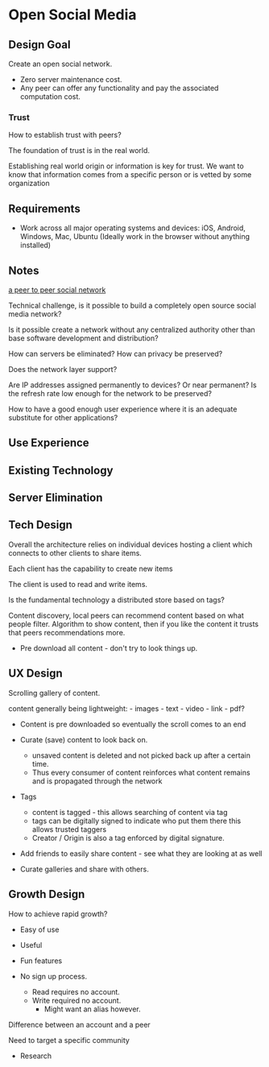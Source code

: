 # Open Social Media

## Design Goal

Create an open social network.

- Zero server maintenance cost.
- Any peer can offer any functionality and pay the associated computation cost.

### Trust

How to establish trust with peers?

The foundation of trust is in the real world.

Establishing real world origin or information is key for trust. We want to know that information comes from a specific person or is vetted by some organization


## Requirements

- Work across all major operating systems and devices: iOS, Android, Windows, Mac, Ubuntu (Ideally work in the browser without anything installed)


## Notes

[a peer to peer social network](./a-peer-to-peer-social-network.md)

Technical challenge, is it possible to build a completely open source social media network?

Is it possible create a network without any centralized authority other than base software development and distribution?

How can servers be eliminated? How can privacy be preserved?

Does the network layer support?

Are IP addresses assigned permanently to devices? Or near permanent? Is the refresh rate low enough for the network to be preserved?

How to have a good enough user experience where it is an adequate substitute for other applications?

## Use Experience

## Existing Technology

## Server Elimination


## Tech Design

Overall the architecture relies on individual devices hosting a client which connects to other clients to share items.

Each client has the capability to create new items 

The client is used to read and write items.


Is the fundamental technology a distributed store based on tags?

Content discovery, local peers can recommend content based on what people filter. Algorithm to show content, then if you like the content it trusts that peers recommendations more.

- Pre download all content - don't try to look things up.

## UX Design

Scrolling gallery of content.

content generally being lightweight:
    - images
    - text
    - video
    - link
    - pdf?


- Content is pre downloaded so eventually the scroll comes to an end

- Curate (save) content to look back on.
    - unsaved content is deleted and not picked back up after a certain time. 
    - Thus every consumer of content reinforces what content remains and is propagated through the network

- Tags
    - content is tagged - this allows searching of content via tag
    - tags can be digitally signed to indicate who put them there this allows trusted taggers
    - Creator / Origin is also a tag enforced by digital signature.

- Add friends to easily share content - see what they are looking at as well

- Curate galleries and share with others.


## Growth Design

How to achieve rapid growth?

- Easy of use
- Useful
- Fun features

- No sign up process.
    - Read requires no account.
    - Write required no account.
        - Might want an alias however.

Difference between an account and a peer

Need to target a specific community
- Research
